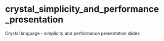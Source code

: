 # crystal_simplicity_and_performance_presentation
Crystal language - simplicity and performance presentation slides
